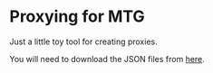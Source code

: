 # Proxying for MTG

Just a little toy tool for creating proxies.

You will need to download the JSON files from [here](https://mtgjson.com/downloads/all-files/#atomiccards).